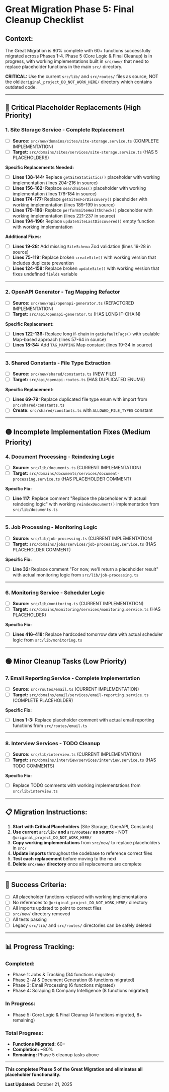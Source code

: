 # Great Migration Phase 5: Final Cleanup Checklist

## **Context:**

The Great Migration is 80% complete with 60+ functions successfully migrated across Phases 1-4. Phase 5 (Core Logic & Final Cleanup) is in progress, with working implementations built in `src/new/` that need to replace placeholder functions in the main `src/` directory.

**CRITICAL:** Use the current `src/lib/` and `src/routes/` files as source, NOT the old `@original_project_DO_NOT_WORK_HERE/` directory which contains outdated code.

---

## **🔴 Critical Placeholder Replacements (High Priority)**

### **1. Site Storage Service - Complete Replacement**

- [ ] **Source:** `src/new/domains/sites/site-storage.service.ts` (COMPLETE IMPLEMENTATION)
- [ ] **Target:** `src/domains/sites/services/site-storage.service.ts` (HAS 5 PLACEHOLDERS)

**Specific Replacements Needed:**

- [ ] **Lines 138-144:** Replace `getSiteStatistics()` placeholder with working implementation (lines 204-216 in source)
- [ ] **Lines 156-162:** Replace `searchSites()` placeholder with working implementation (lines 176-184 in source)
- [ ] **Lines 174-177:** Replace `getSitesForDiscovery()` placeholder with working implementation (lines 189-199 in source)
- [ ] **Lines 179-186:** Replace `performSiteHealthCheck()` placeholder with working implementation (lines 221-237 in source)
- [ ] **Lines 194-196:** Replace `updateSiteLastDiscovered()` empty function with working implementation

**Additional Fixes:**

- [ ] **Lines 19-28:** Add missing `SiteSchema` Zod validation (lines 19-28 in source)
- [ ] **Lines 75-119:** Replace broken `createSite()` with working version that includes duplicate prevention
- [ ] **Lines 124-158:** Replace broken `updateSite()` with working version that fixes undefined `fields` variable

---

### **2. OpenAPI Generator - Tag Mapping Refactor**

- [ ] **Source:** `src/new/api/openapi-generator.ts` (REFACTORED IMPLEMENTATION)
- [ ] **Target:** `src/api/openapi-generator.ts` (HAS LONG IF-CHAIN)

**Specific Replacement:**

- [ ] **Lines 122-136:** Replace long if-chain in `getDefaultTags()` with scalable Map-based approach (lines 57-64 in source)
- [ ] **Lines 18-34:** Add `TAG_MAPPING` Map constant (lines 19-34 in source)

---

### **3. Shared Constants - File Type Extraction**

- [ ] **Source:** `src/new/shared/constants.ts` (NEW FILE)
- [ ] **Target:** `src/api/openapi-routes.ts` (HAS DUPLICATED ENUMS)

**Specific Replacement:**

- [ ] **Lines 69-79:** Replace duplicated file type enum with import from `src/shared/constants.ts`
- [ ] **Create:** `src/shared/constants.ts` with `ALLOWED_FILE_TYPES` constant

---

## **🟡 Incomplete Implementation Fixes (Medium Priority)**

### **4. Document Processing - Reindexing Logic**

- [ ] **Source:** `src/lib/documents.ts` (CURRENT IMPLEMENTATION)
- [ ] **Target:** `src/domains/documents/services/document-processing.service.ts` (HAS PLACEHOLDER COMMENT)

**Specific Fix:**

- [ ] **Line 117:** Replace comment "Replace the placeholder with actual reindexing logic" with working `reindexDocument()` implementation from `src/lib/documents.ts`

---

### **5. Job Processing - Monitoring Logic**

- [ ] **Source:** `src/lib/job-processing.ts` (CURRENT IMPLEMENTATION)
- [ ] **Target:** `src/domains/jobs/services/job-processing.service.ts` (HAS PLACEHOLDER COMMENT)

**Specific Fix:**

- [ ] **Line 32:** Replace comment "For now, we'll return a placeholder result" with actual monitoring logic from `src/lib/job-processing.ts`

---

### **6. Monitoring Service - Scheduler Logic**

- [ ] **Source:** `src/lib/monitoring.ts` (CURRENT IMPLEMENTATION)
- [ ] **Target:** `src/domains/monitoring/services/monitoring.service.ts` (HAS PLACEHOLDER)

**Specific Fix:**

- [ ] **Lines 416-418:** Replace hardcoded tomorrow date with actual scheduler logic from `src/lib/monitoring.ts`

---

## **🟢 Minor Cleanup Tasks (Low Priority)**

### **7. Email Reporting Service - Complete Implementation**

- [ ] **Source:** `src/routes/email.ts` (CURRENT IMPLEMENTATION)
- [ ] **Target:** `src/domains/email/services/email-reporting.service.ts` (COMPLETE PLACEHOLDER)

**Specific Fix:**

- [ ] **Lines 1-3:** Replace placeholder comment with actual email reporting functions from `src/routes/email.ts`

---

### **8. Interview Services - TODO Cleanup**

- [ ] **Source:** `src/lib/interview.ts` (CURRENT IMPLEMENTATION)
- [ ] **Target:** `src/domains/interview/services/interview.service.ts` (HAS TODO COMMENTS)

**Specific Fix:**

- [ ] Replace TODO comments with working implementations from `src/lib/interview.ts`

---

## **📋 Migration Instructions:**

1. **Start with Critical Placeholders** (Site Storage, OpenAPI, Constants)
2. **Use current `src/lib/` and `src/routes/` as source** - NOT `@original_project_DO_NOT_WORK_HERE/`
3. **Copy working implementations** from `src/new/` to replace placeholders in `src/`
4. **Update imports** throughout the codebase to reference correct files
5. **Test each replacement** before moving to the next
6. **Delete `src/new/` directory** once all replacements are complete

---

## **🎯 Success Criteria:**

- [ ] All placeholder functions replaced with working implementations
- [ ] No references to `@original_project_DO_NOT_WORK_HERE/` directory
- [ ] All imports updated to point to correct files
- [ ] `src/new/` directory removed
- [ ] All tests passing
- [ ] Legacy `src/lib/` and `src/routes/` directories can be safely deleted

---

## **📊 Progress Tracking:**

### **Completed:**

- Phase 1: Jobs & Tracking (34 functions migrated)
- Phase 2: AI & Document Generation (8 functions migrated)
- Phase 3: Email Processing (6 functions migrated)
- Phase 4: Scraping & Company Intelligence (8 functions migrated)

### **In Progress:**

- Phase 5: Core Logic & Final Cleanup (4 functions migrated, 8+ remaining)

### **Total Progress:**

- **Functions Migrated:** 60+
- **Completion:** ~80%
- **Remaining:** Phase 5 cleanup tasks above

---

**This completes Phase 5 of the Great Migration and eliminates all placeholder functionality.**

**Last Updated:** October 21, 2025
